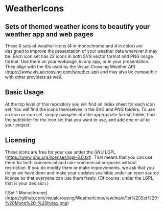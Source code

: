 # WeatherIcons

## Sets of themed weather icons to beautify your weather app and web pages

These 8 sets of weather icons (4 in monochrome and 4 in color) are designed to improve the presentation of your weather data wherever it may be.  Each icon set has 22 icons in both SVG vector format and PNG image format.  Use them on your webpage, in any app, or in your presentation.  They align with the IDs used by the Visual Crossing Weather API (https://www.visualcrossing.com/weather-api) and may also be compatible with other providers as well.

## Basic Usage

At the top level of this repository you will find an index sheet for each icon set.  You will find the icons themselves in the SVG and PNG folders.  To use an icon or icon set, simply navigate into the appropriate format folder, find the subfolder for the icon set that you want to use, and add one or all to your project.

## Licensing

These icons are free for your use under the GNU LGPL (https://www.gnu.org/licenses/lgpl-3.0.txt).  That means that you can use them for both commercial and non-commercial purposes without restriction.  If you do modify them or make improvements, we ask that you do as we have done and make your updates available under an open source license so that everyone can use them freely.  (Of course, under the LGPL, that is your decision.)

![Set 1 Monochrome] (https://github.com/visualcrossing/WeatherIcons/raw/main/1st%20Set%20-%20Mono%20-%20Index.png)
